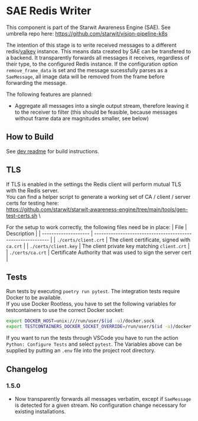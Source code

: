 # SAE Redis Writer

This component is part of the Starwit Awareness Engine (SAE). See umbrella repo here: https://github.com/starwit/vision-pipeline-k8s

The intention of this stage is to write received messages to a different redis/[valkey](https://valkey.io/) instance. This means data created by SAE can be transfered to a backend.
It transparently forwards all messages it receives, regardless of their type, to the configured Redis instance.
If the configuration option `remove_frame_data` is set and the message sucessfully parses as a `SaeMessage`, all image data will be removed from the frame before forwarding the message.

The following features are planned:
- Aggregate all messages into a single output stream, therefore leaving it to the receiver to filter (this should be feasible, because messages without frame data are magnitudes smaller, see below)

## How to Build

See [dev readme](doc/DEV_README.md) for build instructions.

## TLS
If TLS is enabled in the settings the Redis client will perform mutual TLS with the Redis server. \
You can find a helper script to generate a working set of CA / client / server certs for testing here: \
https://github.com/starwit/starwit-awareness-engine/tree/main/tools/gen-test-certs.sh \

For the setup to work correctly, the following files need be in place:
| File                 | Description                                                 |
| -------------------- | ----------------------------------------------------------- |
| `./certs/client.crt` | The client certificate, signed with `ca.crt`                |
| `./certs/client.key` | The client private key matching `client.crt`                |
| `./certs/ca.crt`     | Certificate Authority that was used to sign the server cert |

## Tests
Run tests by executing `poetry run pytest`. The integration tests require Docker to be available.\
If you use Docker Rootless, you have to set the following variables for testcontainers to use the correct Docker socket:
```bash
export DOCKER_HOST=unix:///run/user/$(id -u)/docker.sock
export TESTCONTAINERS_DOCKER_SOCKET_OVERRIDE=/run/user/$(id -u)/docker.sock
```

If you want to run the tests through VSCode you have to run the action `Python: Configure Tests` and select `pytest`. The Variables above can be supplied by putting an `.env` file into the project root directory.

## Changelog
### 1.5.0
- Now transparently forwards all messages verbatim, except if `SaeMessage` is detected for a given stream. No configuration change necessary for existing installations.